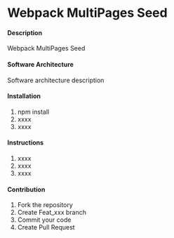 # Webpack MultiPages Seed

#### Description
Webpack MultiPages Seed

#### Software Architecture
Software architecture description

#### Installation

1. npm install
2. xxxx
3. xxxx

#### Instructions

1. xxxx
2. xxxx
3. xxxx

#### Contribution

1. Fork the repository
2. Create Feat_xxx branch
3. Commit your code
4. Create Pull Request


